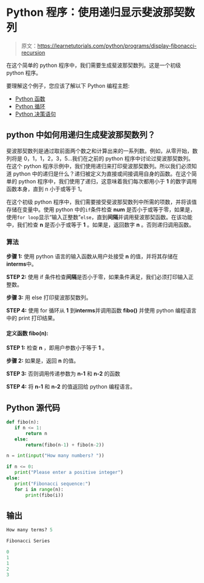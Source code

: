 # Python 程序：使用递归显示斐波那契数列

> 原文：<https://learnetutorials.com/python/programs/display-fibonacci-recursion>

在这个简单的 python 程序中，我们需要生成斐波那契数列。这是一个初级 python 程序。

要理解这个例子，您应该了解以下 Python 编程主题:

*   [Python 函数](../../python/python-functions-tutorials "Python Functions")
*   [Python 循环](../../python/python-loop-tutorials "loops in Python")
*   [Python 决策语句](../../python/decision-making-statements "Python decision making statements")

## python 中如何用递归生成斐波那契数列？

斐波那契数列是通过取前面两个数之和计算出来的一系列数。例如，从零开始，数列将是 0，1，1，2，3，5...我们在之前的 python 程序中讨论过斐波那契数列。在这个 python 程序示例中，我们使用递归来打印斐波那契数列。所以我们必须知道 python 中的递归是什么？递归被定义为直接或间接调用自身的函数。在这个简单的 python 程序中，我们使用了递归，这意味着我们每次都用小于 **1** 的数字调用函数本身，直到 n 小于或等于 1。

在这个初级 python 程序中，我们需要接受斐波那契数列中所需的项数，并将该值存储在变量中。使用 python 中的`if`条件检查 **num** 是否小于或等于零，如果是，使用`for loop`显示“输入正整数”`else`，直到**间隔**并调用斐波那契函数。在该功能中，我们检查 **n** 是否小于或等于 **1** 。如果是，返回数字 **n** 。否则递归调用函数。

### 算法

**步骤 1:** 使用 python 语言的输入函数从用户处接受 **n** 的值，并将其存储在**interms**中。

**STEP 2:** 使用 if 条件检查**间隔**是否小于零，如果条件满足，我们必须打印输入正整数。

**步骤 3:** 用 else 打印斐波那契数列。

**STEP 4:** 使用 for 循环从 **1** 到**interms**并调用函数 **fibo()** 并使用 python 编程语言中的 print 打印结果。

#### **定义函数 fibo(n):**

**STEP 1:** 检查 **n** ，即用户参数小于等于 **1** 。

**步骤 2:** 如果是，返回 **n** 的值。

**STEP 3:** 否则调用传递参数为 **n-1** 和 **n-2** 的函数

**STEP 4:** 将 **n-1** 和 **n-2** 的值返回给 python 编程语言。

## Python 源代码

```py
def fibo(n):  
   if n <= 1:  
       return n  
   else:  
       return(fibo(n-1) + fibo(n-2))  

n = int(input("How many numbers? "))  

if n <= 0:  
   print("Please enter a positive integer")  
else:  
   print("Fibonacci sequence:")  
   for i in range(n):  
       print(fibo(i)) 

```

## 输出

```py
How many terms? 5

Fibonacci Series

0
1
1
2
3
```